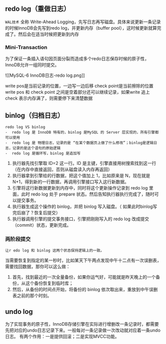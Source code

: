 
## redo log（重做日志）

`WAL技术` 全称 Write-Ahead Logging，先写日志再写磁盘。具体来说更新一条记录的时候InnoDB会先写到redo log，并更新内存（buffer pool），这时候更新就算完成了。然后会在适当时候把更新到内存

### Mini-Transaction
为了保证一条插入语句因页面分裂而造成多个redo日志保存时候的原子性，InnoDB允许一组同时提交。




![[MySQL-6 InnoDB日志-redo log.png]]

write pos是当前记录的位置，一边写一边后移
check point是当前擦除的位置
write pos 和 check point 之间是空着部分还可以继续记录，如果write 追上 check 表示内存满了，则需要停下来清楚数据

## binlog（归档日志） 

	redo log VS binlog
	-  redo log 是 InnoDB 特有的，binlog 是MySQL 的 Server 层实现的，所有引擎都可以使用
	-  redo log 是 物理日志，记录的是 “在某个数据页上做了什么修改”；binlog是逻辑日志，记录的是这个语句的原始逻辑
	-  redo log 是循环写，binlog 是追加写


1.  执行器先找引擎取 ID=2 这一行。ID 是主键，引擎直接用树搜索找到这一行（在内存中直接返回，否则从磁盘读入内存再返回）
2.  执行器拿到引擎给的行数据，把这个值加上 1，比如原来是 N，现在就是 N+1，得到新的一行数据，再调用引擎接口写入这行新数据。
3.  引擎将这行新数据更新到内存中，同时将这个更新操作记录到 redo log 里面，此时 redo log 处于 prepare 状态。然后告知执行器执行完成了，随时可以提交事务。
4.  执行器生成这个操作的 binlog，并把 binlog 写入磁盘。（ 如果此时binlog写完后崩了？恢复后提交）
5.  执行器调用引擎的提交事务接口，引擎把刚刚写入的 redo log 改成提交（commit）状态，更新完成。

### 两阶段提交
	让r edo log 和 binlog 这两个状态保持逻辑上的一致。

当需要恢复到指定的某一秒时，比如某天下午两点发现中午十二点有一次误删表，需要找回数据，那你可以这么做：
1.  首先，找到最近的一次全量备份，如果你运气好，可能就是昨天晚上的一个备份，从这个备份恢复到临时库；
2.  然后，从备份的时间点开始，将备份的 binlog 依次取出来，重放到中午误删表之前的那个时刻。


## undo log
为了实现事务的原子性，InnoDB存储引擎在实际进行增删改一条记录时，都需要先把对应的undo日志记录下来。一般每对一条记录做一次改动就对应着一条undo日志。
有两个作用：一是提供回滚；二是实现MVCC功能。
